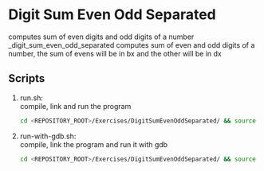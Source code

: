 # Digit Sum Even Odd Separated
computes sum of even digits and odd digits of a number<br />
_digit_sum_even_odd_separated computes sum of even and odd digits of a number, the sum of evens will be in bx and the other will be in dx

## Scripts
 1. run.sh: <br />
    compile, link and run the program <br />
    ```bash
    cd <REPOSITORY_ROOT>/Exercises/DigitSumEvenOddSeparated/ && source run.sh
    ```
 
 2. run-with-gdb.sh: <br />
    compile, link the program and run it with gdb <br />
    ```bash
    cd <REPOSITORY_ROOT>/Exercises/DigitSumEvenOddSeparated/ && source run-with-gdb.sh
    ```
